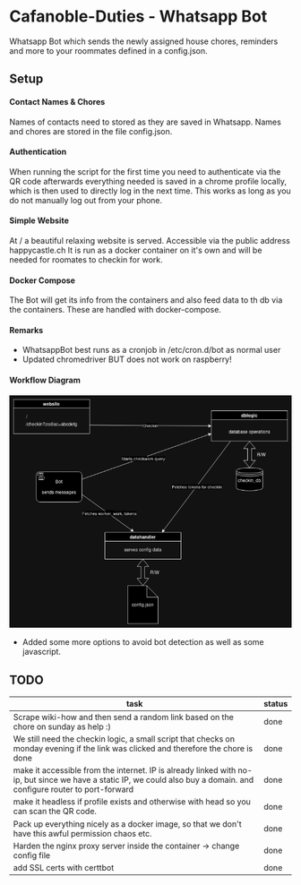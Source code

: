 # Cafanoble-Duties - Whatsapp Bot
Whatsapp Bot which sends the newly assigned house chores, reminders and more to your roommates defined in a config.json.

## Setup
#### Contact Names & Chores
Names of contacts need to stored as they are saved in Whatsapp. 
Names and chores are stored in the file config.json.

#### Authentication
When running the script for the first time you need to authenticate via the QR code afterwards everything needed is saved in a chrome profile locally,
which is then used to directly log in the next time. This works as long as you do not manually log out from your phone.

#### Simple Website
At / a beautiful relaxing website is served. Accessible via the public address happycastle.ch
It is run as a docker container on it's own and will be needed for roomates to checkin for work.

#### Docker Compose
The Bot will get its info from the containers and also feed data to th db via the containers.
These are handled with docker-compose.

#### Remarks
- WhatsappBot best runs as a cronjob in /etc/cron.d/bot as normal user
- Updated chromedriver BUT does not work on raspberry! 

#### Workflow Diagram
![image info](./cafanoble-duties.png)

- Added some more options to avoid bot detection as well as some javascript.

## TODO

| task                                                                                                                                                                   | status |
|------------------------------------------------------------------------------------------------------------------------------------------------------------------------|--------|
| Scrape wiki-how and then send a random link based on the chore on sunday as help :)                                                                                    | done   |
| We still need the checkin logic, a small script that checks on monday evening if the link was clicked and therefore the chore is done                                  | done   |
| make it accessible from the internet. IP is already linked with no-ip, but since we have a static IP, we could also buy a domain. and configure router to port-forward | done   |
| make it headless if profile exists and otherwise with head so you can scan the QR code.                                                                                | done   |
| Pack up everything nicely as a docker image, so that we don't have this awful permission chaos etc.                                                                    | done   |
| Harden the nginx proxy server inside the container -> change config file                                                                                               | done   |
| add SSL certs with certtbot                                                                                                                                            | done   |           


